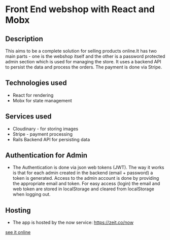 # Front End webshop with React and Mobx
## Description
This aims to be a complete solution for selling products online.It has two main parts - one is the webshop itself and the other is a password protected admin section which is used for managing the store. It uses a backend API to persist the data and process the orders. The payment is done via Stripe.
## Technologies used
- React for rendering
- Mobx for state management
## Services used
- Cloudinary - for storing images
- Stripe - payment processing
- Rails Backend API for persisting data
## Authentication for Admin
- The Authentication is done via json web tokens (JWT). The way it works is that for each admin created in the backend (email + password) a token is generated. Access to the admin account is done by providing the appropriate email and token. For easy access (login) the email and web token are stored in localStorage and cleared from localStorage when logging out.
## Hosting
- The app is hosted by the now service: https://zeit.co/now

[see it online](https://build-lrmdkagbox.now.sh/)
